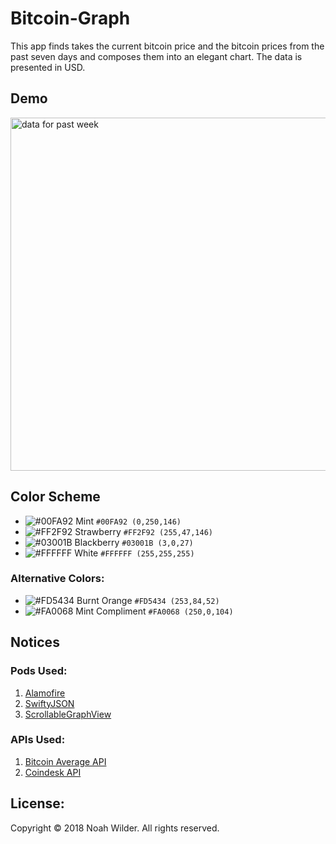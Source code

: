 # Bitcoin-Graph

This app finds takes the current bitcoin price and the bitcoin prices from the past seven days and composes them into an elegant chart. The data is presented in USD.

## Demo
<img width="565" alt="data for past week" src="https://user-images.githubusercontent.com/35314567/36348350-9ff53a60-143b-11e8-99d5-ea952eaf5c5e.png">

## Color Scheme
- ![#00FA92](https://placehold.it/15/00FA92/000000?text=+)  Mint  `#00FA92 (0,250,146)`
- ![#FF2F92](https://placehold.it/15/FF2F92/000000?text=+)  Strawberry  `#FF2F92 (255,47,146)`
- ![#03001B](https://placehold.it/15/03001B/000000?text=+)  Blackberry  `#03001B (3,0,27)`
- ![#FFFFFF](https://placehold.it/15/FFFFFF/000000?text=+)  White  `#FFFFFF (255,255,255)`
### Alternative Colors:
- ![#FD5434](https://placehold.it/15/FD5434/000000?text=+)  Burnt Orange  `#FD5434 (253,84,52)`
- ![#FA0068](https://placehold.it/15/FA0068/000000?text=+)  Mint Compliment  `#FA0068 (250,0,104)`

## Notices
### Pods Used:
 1. [Alamofire](https://cocoapods.org/pods/Alamofire)
2. [SwiftyJSON](https://cocoapods.org/pods/SwiftyJSON)
3. [ScrollableGraphView](https://cocoapods.org/pods/ScrollableGraphView)

### APIs Used:
1. [Bitcoin Average API](https://apiv2.bitcoinaverage.com)
2. [Coindesk API](https://www.coindesk.com/api/)


## License:
Copyright © 2018 Noah Wilder. All rights reserved.

